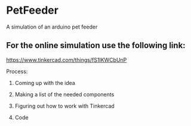 # PetFeeder
A simulation of an arduino pet feeder


## For the online simulation use the following link:
https://www.tinkercad.com/things/fS1IKWCbUnP

Process:
1. Coming up with the idea

2. Making a list of the needed components

3. Figuring out how to work with Tinkercad

4. Code

